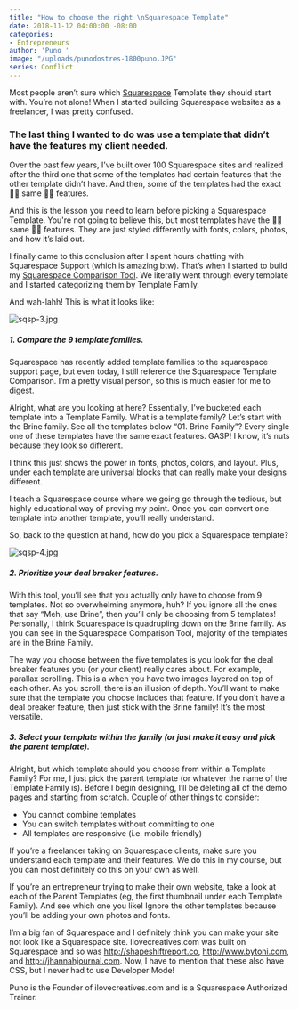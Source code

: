 ```yaml
---
title: "How to choose the right \nSquarespace Template"
date: 2018-11-12 04:00:00 -08:00
categories:
- Entrepreneurs
author: 'Puno '
image: "/uploads/punodostres-1800puno.JPG"
series: Conflict
---
```


Most people aren’t sure which [Squarespace](https://www.squarespace.com/) Template they should start with. You’re not alone! When I started building Squarespace websites as a freelancer, I was pretty confused. 

### The last thing I wanted to do was use a template that didn’t have the features my client needed. 

Over the past few years, I’ve built over 100 Squarespace sites and realized after the third one that some of the templates had certain features that the other template didn’t have. And then, some of the templates had the exact 👏🏼 same 👏🏼 features.

And this is the lesson you need to learn before picking a Squarespace Template. You're not going to believe this, but most templates have the 👏🏼 same 👏🏼 features. They are just styled differently with fonts, colors, photos, and how it’s laid out. 

I finally came to this conclusion after I spent hours chatting with Squarespace Support (which is amazing btw). That’s when I started to build my [Squarespace Comparison Tool](https://ilovecreatives.com/squarespace-template-comparison#utm_source=yellow&utm_campaign=squarespace-online-course). We literally went through every template and I started categorizing them by Template Family.

And wah-lahh! This is what it looks like:

![sqsp-3.jpg](/uploads/sqsp-3.jpg)

##### 1. Compare the 9 template families. 

Squarespace has recently added template families to the squarespace support page, but even today, I still reference the Squarespace Template Comparison. I’m a pretty visual person, so this is much easier for me to digest.

Alright, what are you looking at here? Essentially, I’ve bucketed each template into a Template Family. What is a template family? Let’s start with the Brine family. See all the templates below “01. Brine Family”? Every single one of these templates have the same exact features. GASP! I know, it’s nuts because they look so different. 

I think this just shows the power in fonts, photos, colors, and layout. Plus, under each template are universal blocks that can really make your designs different. 

I teach a Squarespace course where we going go through the tedious, but highly educational way of proving my point. Once you can convert one template into another template, you’ll really understand. 

So, back to the question at hand, how do you pick a Squarespace template? 

![sqsp-4.jpg](/uploads/sqsp-4.jpg)

##### 2. Prioritize your deal breaker features.

With this tool, you’ll see that you actually only have to choose from 9 templates. Not so overwhelming anymore, huh? If you ignore all the ones that say “Meh, use Brine”, then you’ll only be choosing from 5 templates! Personally, I think Squarespace is quadrupling down on the Brine family. As you can see in the Squarespace Comparison Tool, majority of the templates are in the Brine Family.

The way you choose between the five templates is you look for the deal breaker features you (or your client) really cares about. For example, parallax scrolling. This is a when you have two images layered on top of each other. As you scroll, there is an illusion of depth. You’ll want to make sure that the template you choose includes that feature. If you don't have a deal breaker feature, then just stick with the Brine family! It’s the most versatile.

##### 3. Select your template within the family (or just make it easy and pick the parent template). 

Alright, but which template should you choose from within a Template Family? For me, I just pick the parent template (or whatever the name of the Template Family is). Before I begin designing, I’ll be deleting all of the demo pages and starting from scratch.
Couple of other things to consider:

- You cannot combine templates
- You can switch templates without committing to one
- All templates are responsive (i.e. mobile friendly)

If you’re a freelancer taking on Squarespace clients, make sure you understand each template and their features. We do this in my course, but you can most definitely do this on your own as well.

If you’re an entrepreneur trying to make their own website, take a look at each of the Parent Templates (eg, the first thumbnail under each Template Family). And see which one you like! Ignore the other templates because you’ll be adding your own photos and fonts.

I’m a big fan of Squarespace and I definitely think you can make your site not look like a Squarespace site. Ilovecreatives.com was built on Squarespace and so was http://shapeshiftreport.co, http://www.bytoni.com, and http://jhannahjournal.com. Now, I have to mention that these also have CSS, but I never had to use Developer Mode!

Puno is the Founder of ilovecreatives.com and is a Squarespace Authorized Trainer. 
